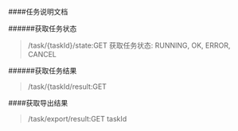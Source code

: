 ####任务说明文档

######获取任务状态
>/task/{taskId}/state:GET
获取任务状态: RUNNING, OK, ERROR, CANCEL

######获取任务结果
>/task/{taskId/result:GET

####获取导出结果
>/task/export/result:GET
taskId


